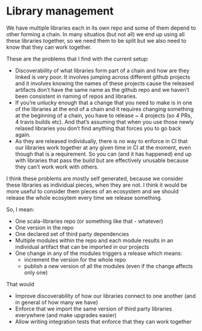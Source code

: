 # Library management

We have multiple libraries each in its own repo and some of them depend to other forming a chain. In many situatios (but not all) we end up using all these libraries together, so we need them to be split but we also need to know that they can work together.

These are the problems that I find with the current setup:
- Discoverability of what libraries form part of a chain and how are they linked is very poor. It involves jumping across different github projects and it involves knowing the names of these projects cause the released artifacts don’t have the same name as the github repo and we haven’t been consistent in naming of repos and libraries.
- If you’re unlucky enough that a change that you need to make is in one of the libraries at the end of a chain and it requires changing something at the beginning of a chain, you have to release ~ 4 projects (so 4 PRs, 4 travis builds etc). And that’s assuming that when you use those newly relased libraries you don’t find anything that forces you to go back again.
- As they are released individually, there is no way to enforce in CI that our libraries work together at any given time in CI at the moment, even though that is a requirement. So you can (and it has happened) end up with libraries that pass the build but are effectively unusable because they can’t work work with others.

I think these problems are mostly self generated, because we consider these libraries as individual pieces, when they are not.
I think it would be more useful to consider them pieces of an ecosystem and we should release the whole ecosytem every time we release something.

So, I mean:
- One scala-libraries repo (or something like that - whatever)
- One version in the repo
- One declared set of third party dependencies
- Multiple modules within the repo and each module results in an individual artifact that can be imported in our projects
- One change in any of the modules triggers a release which means:
    - increment the version for the whole repo
    - publish a new version of all the modules (even if the change affects only one)

That would
- Improve discoverability of how our libraries connect to one another (and in general of how many we have)
- Enforce that we import the same version of third party libraries everywhere (and make upgrades easier)
- Allow writing integration tests that enforce that they can work together